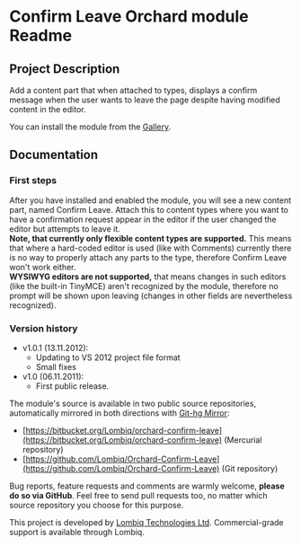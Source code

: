 # Confirm Leave Orchard module Readme



## Project Description

Add a content part that when attached to types, displays a confirm message when the user wants to leave the page despite having modified content in the editor.

You can install the module from the [Gallery](http://orchardproject.net/gallery/List/Modules/Orchard.Module.Piedone.ConfirmLeave).


## Documentation

### First steps

After you have installed and enabled the module, you will see a new content part, named Confirm Leave. Attach this to content types where you want to have a confirmation request appear in the editor if the user changed the editor but attempts to leave it.  
**Note, that currently only flexible content types are supported.** This means that where a hard-coded editor is used (like with Comments) currently there is no way to properly attach any parts to the type, therefore Confirm Leave won't work either.  
**WYSIWYG editors are not supported,** that means changes in such editors (like the built-in TinyMCE) aren't recognized by the module, therefore no prompt will be shown upon leaving (changes in other fields are nevertheless recognized).

### Version history

- v1.0.1 (13.11.2012):
	- Updating to VS 2012 project file format
	- Small fixes
- v1.0 (06.11.2011): 
	- First public release.

The module's source is available in two public source repositories, automatically mirrored in both directions with [Git-hg Mirror](https://githgmirror.com):

- [https://bitbucket.org/Lombiq/orchard-confirm-leave](https://bitbucket.org/Lombiq/orchard-confirm-leave) (Mercurial repository)
- [https://github.com/Lombiq/Orchard-Confirm-Leave](https://github.com/Lombiq/Orchard-Confirm-Leave) (Git repository)

Bug reports, feature requests and comments are warmly welcome, **please do so via GitHub**.
Feel free to send pull requests too, no matter which source repository you choose for this purpose.

This project is developed by [Lombiq Technologies Ltd](http://lombiq.com/). Commercial-grade support is available through Lombiq.